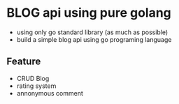 # BLOG api using pure golang

- using only go standard library (as much as possible)
- build a simple blog api using go programing language

## Feature
- CRUD Blog
- rating system
- annonymous comment
